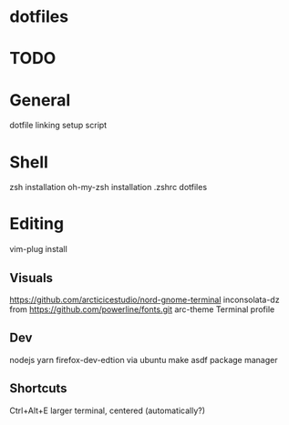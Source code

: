 # dotfiles

# TODO
# General
dotfile linking
setup script

# Shell
zsh installation
oh-my-zsh installation
.zshrc dotfiles

# Editing
vim-plug install

## Visuals
https://github.com/arcticicestudio/nord-gnome-terminal
inconsolata-dz from https://github.com/powerline/fonts.git
arc-theme
Terminal profile

## Dev
nodejs
yarn
firefox-dev-edtion via ubuntu make
asdf package manager

## Shortcuts 
Ctrl+Alt+E larger terminal, centered (automatically?)
